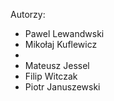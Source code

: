 Autorzy:
* Pawel Lewandwski
* Mikołaj Kuflewicz
*
* Mateusz Jessel
* Filip Witczak
* Piotr Januszewski
